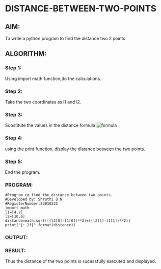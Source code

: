 # DISTANCE-BETWEEN-TWO-POINTS

## AIM:
To write a python program to find the distance two 2 points
## ALGORITHM:
### Step 1: 
Using import math function,do the calculations.
### Step 2: 
Take the two coordinates as l1 and l2.
### Step 3: 
Substitute the values in the distance formula  ![formula](/formula.JPG)
### Step 4:
using the print function, display the distance between the two points.
### Step 5:
End the program.
### PROGRAM:
```
#Program to find the distance between two points.
#Developed by: Shruthi D.N
#RegisterNumber:23010231
import math
l1=[4,2]
l2=[10,6]
distance=math.sqrt(((l2[0]-l1[0])**2)+((l2[1]-l1[1])**2))
print("{:.2f}".format(distance))
```
### OUTPUT:



### RESULT:
Thus the distance of the two points is sucessfully executed and displayed.
